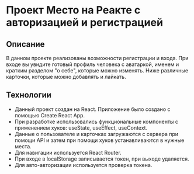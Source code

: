 # Проект Место на Реакте с авторизацией и регистрацией

## Описание ##

В данном проекте реализованы возможности регистрации и входа. При входе вы увидите готовый профиль человека с аватаркой, именем и кратким разделом "о себе", которые можно изменять. Ниже различные карточки, которые можно добавлять и лайкать. 

## Технологии ##

- Данный проект создан на React. Приложение было создано с помощью Create React App. 
- При разработке использовались функциональные компоненты с применением хуков: useState, useEffect, useContext. 
- Данные о пользователе и карточках загружаются с сервера при помощи API и затем при помощи хуков устанавливаются в нужные места.
- Для навигации используется React Router.
- При входе в localStorage записывается токен, при выходе удаляется.
- Для авто-авторизации используется проверка токена.